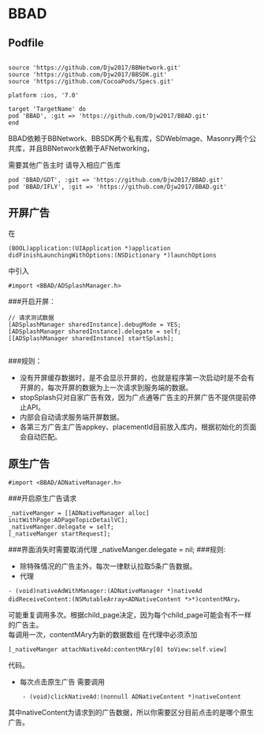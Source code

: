 # BBAD

## Podfile

```

source 'https://github.com/Djw2017/BBNetwork.git'
source 'https://github.com/Djw2017/BBSDK.git'
source 'https://github.com/CocoaPods/Specs.git'

platform :ios, '7.0'

target 'TargetName' do
pod 'BBAD', :git => 'https://github.com/Djw2017/BBAD.git'
end
```
BBAD依赖于BBNetwork、BBSDK两个私有库，SDWebImage、Masonry两个公共库，并且BBNetwork依赖于AFNetworking，

需要其他广告主时 请导入相应广告库

```
pod 'BBAD/GDT', :git => 'https://github.com/Djw2017/BBAD.git'
pod 'BBAD/IFLY', :git => 'https://github.com/Djw2017/BBAD.git'
```

## 开屏广告

在


	(BOOL)application:(UIApplication *)application didFinishLaunchingWithOptions:(NSDictionary *)launchOptions

中引入

	#import <BBAD/ADSplashManager.h>

###开启开屏：
```
// 请求测试数据
[ADSplashManager sharedInstance].debugMode = YES;
[ADSplashManager sharedInstance].delegate = self;
[[ADSplashManager sharedInstance] startSplash];
    
```
###规则：
*  没有开屏缓存数据时，是不会显示开屏的，也就是程序第一次启动时是不会有开屏的，每次开屏的数据为上一次请求到服务端的数据。
*  stopSplash只对自家广告有效，因为广点通等广告主的开屏广告不提供提前停止API。
*  内部会自动请求服务端开屏数据。
*  各第三方广告主广告appkey、placementId目前放入库内，根据初始化的页面会自动匹配。


## 原生广告

    #import <BBAD/ADNativeManager.h>

###开启原生广告请求
```
_nativeManger = [[ADNativeManager alloc] initWithPage:ADPageTopicDetailVC];
_nativeManger.delegate = self;
[_nativeManger startRequest];

```

###界面消失时需要取消代理
    _nativeManger.delegate = nil;
###规则:
* 除特殊情况的广告主外，每次一律默认拉取5条广告数据。
* 代理

```
- (void)nativeAdWithManager:(ADNativeManager *)nativeAd didReceiveContent:(NSMutableArray<ADNativeContent *>*)contentMAry。
```
可能重复调用多次。根据child_page决定，因为每个child_page可能会有不一样的广告主。</br>
每调用一次，contentMAry为新的数据数组
在代理中必须添加

    [_nativeManger attachNativeAd:contentMAry[0] toView:self.view]

代码。


* 每次点击原生广告 需要调用

```
	- (void)clickNativeAd:(nonnull ADNativeContent *)nativeContent
```
其中nativeContent为请求到的广告数据，所以你需要区分目前点击的是哪个原生广告。